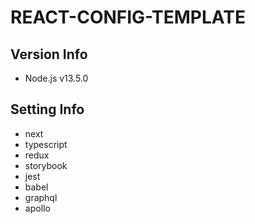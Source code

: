 # REACT-CONFIG-TEMPLATE

## Version Info
- Node.js v13.5.0

## Setting Info
- next
- typescript
- redux
- storybook
- jest
- babel
- graphql
- apollo